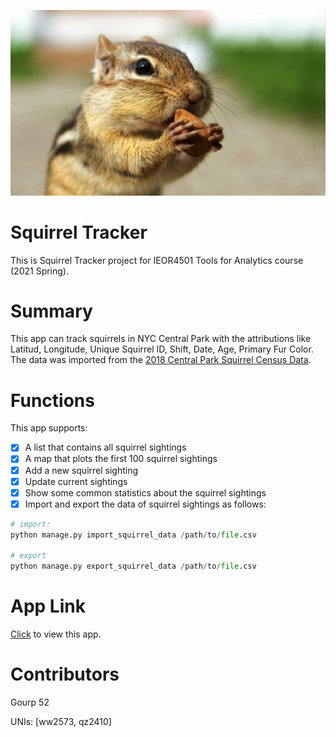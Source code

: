 ![image](https://github.com/Wen-Wen-Columbia/Squirrel_Tracker/blob/master/sightings/image/Welcome.jpg)

# Squirrel Tracker
This is Squirrel Tracker project for IEOR4501 Tools for Analytics course (2021 Spring).

# Summary
This app can track squirrels in NYC Central Park with the attributions like Latitud, Longitude, Unique Squirrel ID, Shift, Date, Age, Primary Fur Color. The data was imported from the [2018 Central Park Squirrel Census Data](https://data.cityofnewyork.us/api/views/vfnx-vebw/rows.csv).

# Functions
This app supports:
- [x] A list that contains all squirrel sightings
- [x] A map that plots the first 100 squirrel sightings
- [x] Add a new squirrel sighting
- [x] Update current sightings
- [x] Show some common statistics about the squirrel sightings
- [x] Import and export the data of squirrel sightings as follows:
```python
# import:
python manage.py import_squirrel_data /path/to/file.csv

# export
python manage.py export_squirrel_data /path/to/file.csv
```

# App Link
[Click](https://adept-crossing-309006.et.r.appspot.com/) to view this app.

# Contributors
Gourp 52

UNIs: [ww2573, qz2410]
